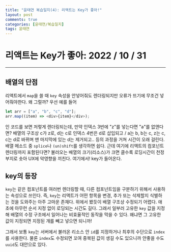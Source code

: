 ```yaml
---
title: "윤태연 복습일지(4): 리액트는 Key가 좋아!"
layout: post
comments: true
categories: [윤태연/복습일지]
tags: 윤태연
---
```


# 리액트는 Key가 좋아: 2022 / 10 / 31

---

## 배열의 단점

리액트에서 `map`을 쓸 때 `key` 속성을 안넣어줘도 렌더링되지만 오류가 뜨기에 무조건 넣어줘야한다. 왜 그럴까?
우선 예를 들어

```js
let arr = ["a", "b", "c", "d"];
arr.map((item) => <div>{item}</div>);
```

인 코드를 보면 저렇게 렌더링되는데, 만약 인덱스 3번에 "z"를 넣는다면 "a"를 없앤다면?
배열의 구조상 c가 z로, d는 c로 인덱스 4번은 d로 삽입되고 / a는 b, b는 c, z는 c, c는 d로 바뀌며 맨 마지막에 있는 d는 제거되고.. 등의 과정을 거쳐 시간이 오래 걸린다. 배열 메소드 중 `splice`나 `(un)shift`를 생각하면 쉽다. 근데 여기에 리액트의 컴포넌트 렌더링까지 포함된다면? 불러오는 배열의 크기(리소스)가 크면 클수록 로딩시간이 천정부지로 솟아 UX에 악영향을 끼친다.
여기에서! key가 들어온다.

## key의 등장

`key`는 같은 컴포넌트를 여러번 렌더링할 때, 다른 컴포넌트임을 구분하기 위해서 사용하는 속성으로 쓰인다. 즉, `key`는 리액트가 어떤 항목을 변경, 추가 또는 삭제할지 식별하는 것을 도와주는 아주 고마운 존재다. 위에서 봤듯이 배열 구조상 수정되기 어렵다. 애초에 아무런 순서 지정 없이 로딩되는 시간도 길다. 그래서 일부러 고유한 `key` 값을 지정해 배열의 수정 구조에서 일어나는 비효율적인 동작을 막을 수 있다. 왜냐면 그 고유한 값이 지정되면 지정된 걔를 빼고 넣으면 되니까!

그래서 보통 `key`는 서버에서 불러온 리소스 안 `id`를 지정하거나 최후의 수단으로 `index`를 사용한다. 물론 `index`도 수정되면 꼬여 중복된 값이 생길 수도 있으니까 안좋을 수도
`uuid`도 대안으로 있다.
